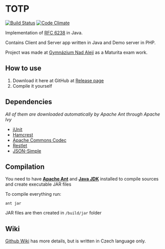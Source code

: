 # TOTP
[![Build Status](https://travis-ci.org/PetrM97/totp.svg?branch=master)](https://travis-ci.org/PetrM97/totp)
[![Code Climate](https://codeclimate.com/github/PetrM97/totp/badges/gpa.svg)](https://codeclimate.com/github/PetrM97/totp)

Implementation of [RFC 6238](https://tools.ietf.org/html/rfc6238) in Java.

Contains Client and Server app written in Java and Demo server in PHP.

Project was made at [Gymnázium Nad Alejí](http://www.alej.cz/) as a Maturita exam work.

## How to use

1. Download it here at GitHub at [Release page](https://github.com/PetrM97/totp/releases)
2. Compile it yourself

## Dependencies

*All of them are downloaded automatically by Apache Ant through Apache Ivy*

* [jUnit](https://github.com/junit-team/junit4)
* [Hamcrest](https://github.com/hamcrest/JavaHamcrest)
* [Apache Commons Codec](https://github.com/apache/commons-codec)
* [Restlet](https://github.com/restlet/restlet-framework-java)
* [JSON-Simple](https://github.com/fangyidong/json-simple)

## Compilation

You need to have 
[**Apache Ant**](https://ant.apache.org/) and 
[**Java JDK**](http://www.oracle.com/technetwork/java/javase/downloads/index.html) 
installed to compile sources and create executable JAR files

To compile everything run:
```
ant jar
```

JAR files are then created in `/build/jar` folder

## Wiki

[Github Wiki](https://github.com/PetrM97/totp/wiki) has more details, but is written in Czech language only.
